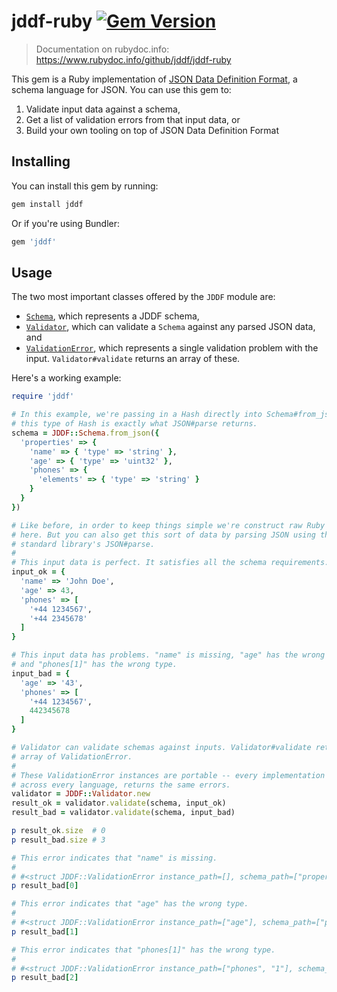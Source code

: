 # jddf-ruby [![Gem Version][badge]][rubygems]

> Documentation on rubydoc.info: https://www.rubydoc.info/github/jddf/jddf-ruby

This gem is a Ruby implementation of [JSON Data Definition Format][jddf], a
schema language for JSON. You can use this gem to:

1. Validate input data against a schema,
2. Get a list of validation errors from that input data, or
3. Build your own tooling on top of JSON Data Definition Format

[jddf]: https://jddf.io
[badge]: https://badge.fury.io/rb/jddf.svg
[rubygems]: https://rubygems.org/gems/jddf

## Installing

You can install this gem by running:

```bash
gem install jddf
```

Or if you're using Bundler:

```ruby
gem 'jddf'
```

## Usage

The two most important classes offered by the `JDDF` module are:

* [`Schema`][schema], which represents a JDDF schema,
* [`Validator`][validator], which can validate a `Schema` against any parsed
  JSON data, and
* [`ValidationError`][validation-error], which represents a single validation
  problem with the input. `Validator#validate` returns an array of these.

[schema]: https://www.rubydoc.info/github/jddf/jddf-ruby/master/JDDF/Schema
[validator]: https://www.rubydoc.info/github/jddf/jddf-ruby/master/JDDF/Validator
[validation-error]: https://www.rubydoc.info/github/jddf/jddf-ruby/master/JDDF/ValidationError

Here's a working example:

```ruby
require 'jddf'

# In this example, we're passing in a Hash directly into Schema#from_json, but
# this type of Hash is exactly what JSON#parse returns.
schema = JDDF::Schema.from_json({
  'properties' => {
    'name' => { 'type' => 'string' },
    'age' => { 'type' => 'uint32' },
    'phones' => {
      'elements' => { 'type' => 'string' }
    }
  }
})

# Like before, in order to keep things simple we're construct raw Ruby values
# here. But you can also get this sort of data by parsing JSON using the
# standard library's JSON#parse.
#
# This input data is perfect. It satisfies all the schema requirements.
input_ok = {
  'name' => 'John Doe',
  'age' => 43,
  'phones' => [
    '+44 1234567',
    '+44 2345678'
  ]
}

# This input data has problems. "name" is missing, "age" has the wrong type,
# and "phones[1]" has the wrong type.
input_bad = {
  'age' => '43',
  'phones' => [
    '+44 1234567',
    442345678
  ]
}

# Validator can validate schemas against inputs. Validator#validate returns an
# array of ValidationError.
#
# These ValidationError instances are portable -- every implementation of JDDF,
# across every language, returns the same errors.
validator = JDDF::Validator.new
result_ok = validator.validate(schema, input_ok)
result_bad = validator.validate(schema, input_bad)

p result_ok.size  # 0
p result_bad.size # 3

# This error indicates that "name" is missing.
#
# #<struct JDDF::ValidationError instance_path=[], schema_path=["properties", "name"]
p result_bad[0]

# This error indicates that "age" has the wrong type.
#
# #<struct JDDF::ValidationError instance_path=["age"], schema_path=["properties", "age", "type"]>
p result_bad[1]

# This error indicates that "phones[1]" has the wrong type.
#
# #<struct JDDF::ValidationError instance_path=["phones", "1"], schema_path=["properties", "phones", "elements", "type"]>
p result_bad[2]
```
